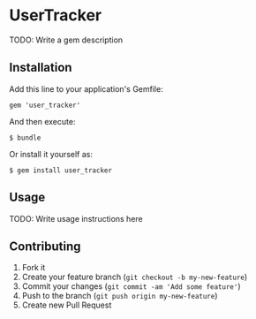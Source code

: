 # UserTracker

TODO: Write a gem description

## Installation

Add this line to your application's Gemfile:

    gem 'user_tracker'

And then execute:

    $ bundle

Or install it yourself as:

    $ gem install user_tracker

## Usage

TODO: Write usage instructions here

## Contributing

1. Fork it
2. Create your feature branch (`git checkout -b my-new-feature`)
3. Commit your changes (`git commit -am 'Add some feature'`)
4. Push to the branch (`git push origin my-new-feature`)
5. Create new Pull Request
